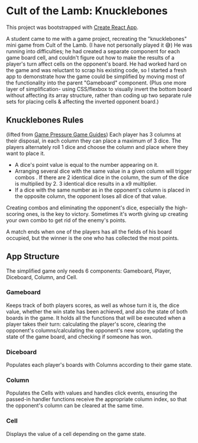 # Cult of the Lamb: Knucklebones

This project was bootstrapped with [Create React App](https://github.com/facebook/create-react-app).

A student came to me with a game project, recreating the "knucklebones" mini game from Cult of the Lamb. (I have not personally played it 😅) He was running into difficulties; he had created a separate component for each game board cell, and couldn't figure out how to make the results of a player's turn affect cells on the opponent's board. He had worked hard on the game and was reluctant to scrap his existing code, so I started a fresh app to demonstrate how the game could be simplified by moving most of the functionality into the parent "Gameboard" component. (Plus one more layer of simplification- using CSS/flexbox to visually invert the bottom board without affecting its array structure, rather than coding up two separate rule sets for placing cells & affecting the inverted opponent board.)

## Knucklebones Rules

(lifted from [Game Pressure Game Guides](https://github.com/facebook/create-react-app))
Each player has 3 columns at their disposal, in each column they can place a maximum of 3 dice. The players alternately roll 1 dice and choose the column and place where they want to place it.

* A dice's point value is equal to the number appearing on it.
* Arranging several dice with the same value in a given column will trigger combos . If there are 2 identical dice in the column, the sum of the dice is multiplied by 2. 3 identical dice results in a x9 multiplier.
* If a dice with the same number as in the opponent's column is placed in the opposite column, the opponent loses all dice of that value.

Creating combos and eliminating the opponent's dice, especially the high-scoring ones, is the key to victory. Sometimes it's worth giving up creating your own combo to get rid of the enemy's points.

A match ends when one of the players has all the fields of his board occupied, but the winner is the one who has collected the most points.

## App Structure

The simplified game only needs 6 components: Gameboard, Player, Diceboard, Column, and Cell.

### Gameboard

Keeps track of both players scores, as well as whose turn it is, the dice value, whether the win state has been achieved, and also the state of both boards in the game. It holds all the functions that will be executed when a player takes their turn: calculating the player's score, clearing the opponent's columns/calculating the opponent's new score, updating the state of the game board, and checking if someone has won.

### Diceboard

Populates each player's boards with Columns according to their game state.

### Column

Populates the Cells with values and handles click events, ensuring the passed-in handler functions receive the appropriate column index, so that the opponent's column can be cleared at the same time.

### Cell

Displays the value of a cell depending on the game state.
